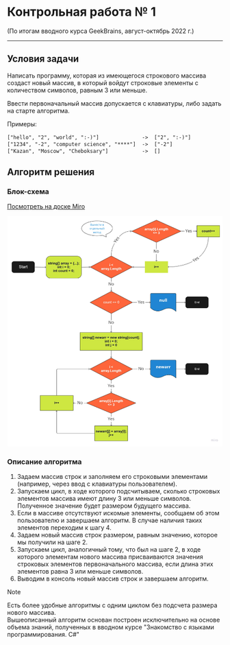 # Контрольная работа № 1

(По итогам вводного курса GeekBrains, август-октябрь 2022 г.)
___

## Условия задачи

Написать программу, которая из имеющегося строкового массива создаст новый массив, в который войдут строковые элементы с количеством символов, равным 3 или меньше.

Ввести первоначальный массив допускается с клавиатуры, либо задать на старте алгоритма.  

Примеры:  

```text
["hello", "2", "world", ":-)"]              ->  ["2", ":-)"]  
["1234", "-2", "computer science", "****"]  ->  ["-2"]
["Kazan", "Moscow", "Cheboksary"]           ->  []
```

## Алгоритм решения

### Блок-схема

[Посмотреть на доске Miro](https://miro.com/app/board/uXjVPOwN4AI=/?share_link_id=50879651006)

![flowchart](flowchart.jpg)

### Описание алгоритма  

1. Задаем массив строк и заполняем его строковыми элементами (например, через ввод с клавиатуры пользователем).  
2. Запускаем цикл, в ходе которого подсчитываем, сколько строковых элементов массива имеют длину 3 или меньше символов. Полученное значение будет размером будущего массива.  
3. Если в массиве отсутствуют искомые элементы, сообщаем об этом пользователю и завершаем алгоритм. В случае наличия таких элементов переходим к шагу 4.  
4. Задаем новый массив строк размером, равным значению, которое мы получили на шаге 2.  
5. Запускаем цикл, аналогичный тому, что был на шаге 2, в ходе которого элементам нового массива присваиваются значения строковых элементов первоначального массива, если длина этих элементов равна 3 или меньше символов.
6. Выводим в консоль новый массив строк и завершаем алгоритм.

> [!NOTE]
> Есть более удобные алгоритмы с одним циклом без подсчета размера нового массива.  
Вышеописанный алгоритм основан построен исключительно на основе объема знаний, полученных в вводном курсе "Знакомство с языками программирования. C#"
